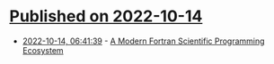 # [Published on 2022-10-14](index.md)

* [2022-10-14, 06:41:39](https://lobste.rs/s/qytdxl/modern_fortran_scientific_programming) - [A Modern Fortran Scientific Programming Ecosystem](https://degenerateconic.com/a-modern-fortran-scientific-programming-ecosystem.html)

